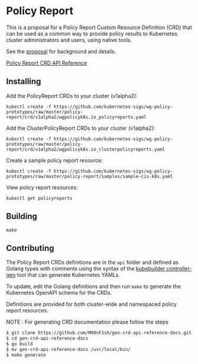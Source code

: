 # Policy Report

This is a proposal for a Policy Report Custom Resource Definition (CRD) that can be used as a common way to provide policy results to Kubernetes cluster administrators and users, using native tools.

See the [proposal](https://docs.google.com/document/d/1nICYLkYS1RE3gJzuHOfHeAC25QIkFZfgymFjgOzMDVw/edit#) for background and details.

[Policy Report CRD API Reference](https://htmlpreview.github.io/?https://github.com/kubernetes-sigs/wg-policy-prototypes/blob/master/policy-report/docs/index.html)

## Installing

Add the PolicyReport CRDs to your cluster (v1alpha2):

```console
kubectl create -f https://github.com/kubernetes-sigs/wg-policy-prototypes/raw/master/policy-report/crd/v1alpha2/wgpolicyk8s.io_policyreports.yaml
```

Add the ClusterPolicyReport CRDs to your cluster (v1alpha2):

```console
kubectl create -f https://github.com/kubernetes-sigs/wg-policy-prototypes/raw/master/policy-report/crd/v1alpha2/wgpolicyk8s.io_clusterpolicyreports.yaml
```
Create a sample policy report resource:

```console
kubectl create -f https://github.com/kubernetes-sigs/wg-policy-prototypes/raw/master/policy-report/samples/sample-cis-k8s.yaml
```

View policy report resources:

```console
kubectl get policyreports
```

## Building 

```console
make
```

## Contributing  

The Policy Report CRDs definitions are in the `api` folder and defined as Golang types with comments using the syntax of the [kubebuilder controller-gen](https://book.kubebuilder.io/reference/controller-gen.html) tool that can generate Kubernetes YAMLs. 

To update, edit the Golang definitions and then run `make` to generate the Kubernetes OpenAPI schema for the CRDs.

Definitions are provided for both cluster-wide and namespaced policy report resources. 

NOTE : For generating CRD documentation please follow the steps

```bash
$ git clone https://github.com/M00nF1sh/gen-crd-api-reference-docs.git
$ cd gen-crd-api-reference-docs 
$ go build
$ mv gen-crd-api-reference-docs /usr/local/bin/
$ make generate
```
